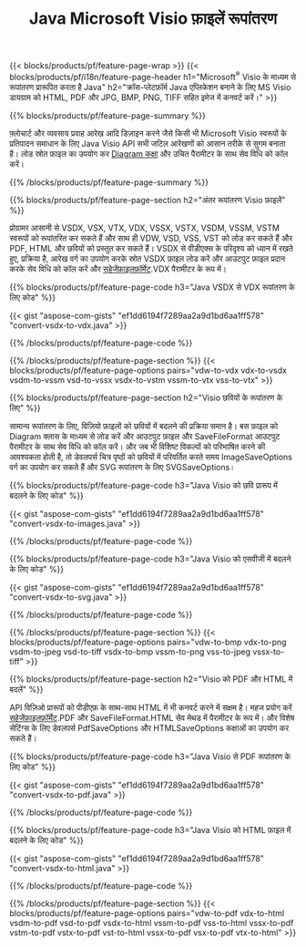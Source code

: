 ﻿---
title: Java Microsoft Visio फ़ाइलें रूपांतरण
url: /hi/java/conversion/
description: Java कोड की कुछ पंक्तियों के साथ Microsoft Visio प्रारूप VSDX VSX VDX VTX VSSX VSTX VSDM VSTM VSSM VDW VSD VST VSS को HTML छवियों और PDF में कनवर्ट करें।
---
{{< blocks/products/pf/feature-page-wrap >}}
{{< blocks/products/pf/i18n/feature-page-header h1="Microsoft<sup>&reg;</sup> Visio के माध्यम से रूपांतरण प्रारूपित करता है Java" h2="क्रॉस-प्लेटफ़ॉर्म Java एप्लिकेशन बनाने के लिए MS Visio डायग्राम को HTML, PDF और JPG, BMP, PNG, TIFF सहित इमेज में कनवर्ट करें।" >}}

{{% blocks/products/pf/feature-page-summary %}}

फ़्लोचार्ट और व्यवसाय प्रवाह आरेख आदि डिज़ाइन करने जैसे किसी भी Microsoft Visio स्वरूपों के प्रतिपादन समाधान के लिए Java Visio API सभी जटिल आरेखणों को आसान तरीके से सुगम बनाता है। लोड स्रोत फ़ाइल का उपयोग कर [Diagram कक्षा](https://apireference.aspose.com/diagram/java/com.aspose.diagram/Diagram) और उचित पैरामीटर के साथ सेव विधि को कॉल करें।

{{% /blocks/products/pf/feature-page-summary %}}

{{% blocks/products/pf/feature-page-section h2="अंतर रूपांतरण Visio फ़ाइलें" %}}

प्रोग्रामर आसानी से VSDX, VSX, VTX, VDX, VSSX, VSTX, VSDM, VSSM, VSTM स्वरूपों को रूपांतरित कर सकते हैं और साथ ही VDW, VSD, VSS, VST को लोड कर सकते हैं और PDF, HTML और छवियों को प्रस्तुत कर सकते हैं। VSDX से वीडीएक्स के परिदृश्य को ध्यान में रखते हुए, प्रक्रिया है, आरेख वर्ग का उपयोग करके स्रोत VSDX फ़ाइल लोड करें और आउटपुट फ़ाइल प्रदान करके सेव विधि को कॉल करें और [सहेजेंफ़ाइलफ़ॉर्मेट](https://apireference.aspose.com/diagram/java/com.aspose.diagram/SaveFileFormat).VDX पैरामीटर के रूप में। 

{{% blocks/products/pf/feature-page-code h3="Java VSDX से VDX रूपांतरण के लिए कोड" %}}

{{< gist "aspose-com-gists" "ef1dd6194f7289aa2a9d1bd6aa1ff578" "convert-vsdx-to-vdx.java" >}}

{{% /blocks/products/pf/feature-page-code %}}

{{% /blocks/products/pf/feature-page-section %}}
{{< blocks/products/pf/feature-page-options pairs="vdw-to-vdx vdx-to-vsdx vsdm-to-vssm vsd-to-vssx vsdx-to-vstm vssm-to-vtx vss-to-vtx" >}}

{{% blocks/products/pf/feature-page-section h2="Visio छवियों के रूपांतरण के लिए" %}}

सामान्य रूपांतरण के लिए, विज़ियो फ़ाइलों को छवियों में बदलने की प्रक्रिया समान है। बस फ़ाइल को Diagram क्लास के माध्यम से लोड करें और आउटपुट फ़ाइल और SaveFileFormat आउटपुट पैरामीटर के साथ सेव विधि को कॉल करें। और जब भी विशिष्ट विकल्पों को परिभाषित करने की आवश्यकता होती है, तो डेवलपर्स चित्र पृष्ठों को छवियों में परिवर्तित करते समय ImageSaveOptions वर्ग का उपयोग कर सकते हैं और SVG रूपांतरण के लिए SVGSaveOptions।

{{% blocks/products/pf/feature-page-code h3="Java Visio को छवि प्रारूप में बदलने के लिए कोड" %}}

{{< gist "aspose-com-gists" "ef1dd6194f7289aa2a9d1bd6aa1ff578" "convert-vsdx-to-images.java" >}}

{{% /blocks/products/pf/feature-page-code %}}

{{% blocks/products/pf/feature-page-code h3="Java Visio को एसवीजी में बदलने के लिए कोड" %}}

{{< gist "aspose-com-gists" "ef1dd6194f7289aa2a9d1bd6aa1ff578" "convert-vsdx-to-svg.java" >}}

{{% /blocks/products/pf/feature-page-code %}}

{{% /blocks/products/pf/feature-page-section %}}
{{< blocks/products/pf/feature-page-options pairs="vdw-to-bmp vdx-to-png vsdm-to-jpeg vsd-to-tiff vsdx-to-bmp vssm-to-png vss-to-jpeg vssx-to-tiff" >}}

{{% blocks/products/pf/feature-page-section h2="Visio को PDF और HTML में बदलें" %}}

API विज़िओ प्रारूपों को पीडीएफ़ के साथ-साथ HTML में भी कनवर्ट करने में सक्षम है। महज प्रयोग करें [सहेजेंफ़ाइलफ़ॉर्मेट](https://apireference.aspose.com/diagram/java/com.aspose.diagram/SaveFileFormat).PDF और SaveFileFormat.HTML सेव मेथड में पैरामीटर के रूप में। और विशेष सेटिंग्स के लिए डेवलपर्स PdfSaveOptions और HTMLSaveOptions कक्षाओं का उपयोग कर सकते हैं।

{{% blocks/products/pf/feature-page-code h3="Java Visio से PDF रूपांतरण के लिए कोड" %}}

{{< gist "aspose-com-gists" "ef1dd6194f7289aa2a9d1bd6aa1ff578" "convert-vsdx-to-pdf.java" >}}

{{% /blocks/products/pf/feature-page-code %}}

{{% blocks/products/pf/feature-page-code h3="Java Visio को HTML फ़ाइल में बदलने के लिए कोड" %}}

{{< gist "aspose-com-gists" "ef1dd6194f7289aa2a9d1bd6aa1ff578" "convert-vsdx-to-html.java" >}}

{{% /blocks/products/pf/feature-page-code %}}

{{% /blocks/products/pf/feature-page-section %}}
{{< blocks/products/pf/feature-page-options pairs="vdw-to-pdf vdx-to-html vsdm-to-pdf vsd-to-pdf vsdx-to-html vssm-to-pdf vss-to-html vssx-to-pdf vstm-to-pdf vstx-to-pdf vst-to-html vssx-to-pdf vsx-to-pdf vtx-to-html" >}}